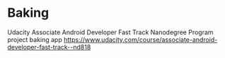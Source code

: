 # Baking
Udacity Associate Android Developer Fast Track Nanodegree Program project baking app https://www.udacity.com/course/associate-android-developer-fast-track--nd818
